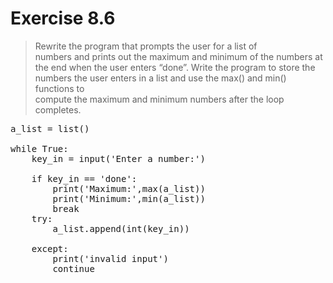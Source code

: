 # Exercise 8.6

> Rewrite the program that prompts the user for a list of </br>
numbers and prints out the maximum and minimum of the numbers at </br>
the end when the user enters “done”. Write the program to store the </br>
numbers the user enters in a list and use the max() and min() functions to </br>
compute the maximum and minimum numbers after the loop completes. </br>

<pre>
a_list = list()

while True:
    key_in = input('Enter a number:')

    if key_in == 'done':
        print('Maximum:',max(a_list))
        print('Minimum:',min(a_list))
        break
    try:
        a_list.append(int(key_in))

    except:
        print('invalid input')
        continue
</pre>
